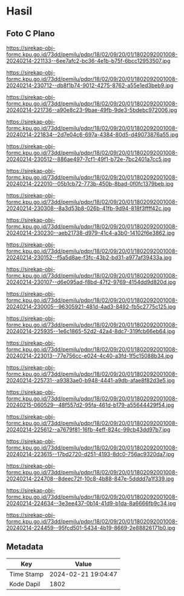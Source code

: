 # Hasil

## Foto C Plano

https://sirekap-obj-formc.kpu.go.id/73dd/pemilu/pdpr/18/02/09/20/01/1802092001008-20240214-221133--6ee7afc2-bc36-4e1b-b75f-6bcc12953507.jpg

https://sirekap-obj-formc.kpu.go.id/73dd/pemilu/pdpr/18/02/09/20/01/1802092001008-20240214-230712--db8f1b74-9012-4275-8762-a55e1ed3beb9.jpg

https://sirekap-obj-formc.kpu.go.id/73dd/pemilu/pdpr/18/02/09/20/01/1802092001008-20240214-221736--a90e8c23-9bae-49fb-9de3-5bdebc972006.jpg

https://sirekap-obj-formc.kpu.go.id/73dd/pemilu/pdpr/18/02/09/20/01/1802092001008-20240214-221834--2d7e04c6-697a-4384-80d5-d49073876a55.jpg

https://sirekap-obj-formc.kpu.go.id/73dd/pemilu/pdpr/18/02/09/20/01/1802092001008-20240214-230512--886ae497-7cf1-49f1-b72e-7bc2401a7cc5.jpg

https://sirekap-obj-formc.kpu.go.id/73dd/pemilu/pdpr/18/02/09/20/01/1802092001008-20240214-222010--05b1cb72-773b-450b-8bad-0f0fc1379beb.jpg

https://sirekap-obj-formc.kpu.go.id/73dd/pemilu/pdpr/18/02/09/20/01/1802092001008-20240214-230308--8a3d53b8-026b-41fb-9d94-818f3ffff42c.jpg

https://sirekap-obj-formc.kpu.go.id/73dd/pemilu/pdpr/18/02/09/20/01/1802092001008-20240214-230230--aeb21738-d979-41c4-a3b0-14102f6e3862.jpg

https://sirekap-obj-formc.kpu.go.id/73dd/pemilu/pdpr/18/02/09/20/01/1802092001008-20240214-230152--f5a5d8ae-f3fc-43b2-bd31-a977af39433a.jpg

https://sirekap-obj-formc.kpu.go.id/73dd/pemilu/pdpr/18/02/09/20/01/1802092001008-20240214-230107--d6e095ad-f8bd-47f2-9769-4154dd9d820d.jpg

https://sirekap-obj-formc.kpu.go.id/73dd/pemilu/pdpr/18/02/09/20/01/1802092001008-20240214-230005--96305921-481d-4ad3-8492-fb5c2775c125.jpg

https://sirekap-obj-formc.kpu.go.id/73dd/pemilu/pdpr/18/02/09/20/01/1802092001008-20240214-225935--1e6c1865-52d2-42a4-8dc7-319fcb66eb64.jpg

https://sirekap-obj-formc.kpu.go.id/73dd/pemilu/pdpr/18/02/09/20/01/1802092001008-20240214-223013--77e756cc-e024-4c40-a3fd-1f5c15088b34.jpg

https://sirekap-obj-formc.kpu.go.id/73dd/pemilu/pdpr/18/02/09/20/01/1802092001008-20240214-225731--a9383ae0-b948-4441-a9db-afae8f82d3e5.jpg

https://sirekap-obj-formc.kpu.go.id/73dd/pemilu/pdpr/18/02/09/20/01/1802092001008-20240215-060529--48f557d2-95fa-461d-b179-a55644429f54.jpg

https://sirekap-obj-formc.kpu.go.id/73dd/pemilu/pdpr/18/02/09/20/01/1802092001008-20240214-225612--a7679f81-16fb-4eff-824c-99cb43dd97b7.jpg

https://sirekap-obj-formc.kpu.go.id/73dd/pemilu/pdpr/18/02/09/20/01/1802092001008-20240214-223615--17bd2720-d251-4193-8dc0-756ac9320da7.jpg

https://sirekap-obj-formc.kpu.go.id/73dd/pemilu/pdpr/18/02/09/20/01/1802092001008-20240214-224708--8deec72f-10c8-4b88-847e-5dddd7a1f339.jpg

https://sirekap-obj-formc.kpu.go.id/73dd/pemilu/pdpr/18/02/09/20/01/1802092001008-20240214-224634--3e3ee437-0b14-41d9-b1da-8a6666fb9c34.jpg

https://sirekap-obj-formc.kpu.go.id/73dd/pemilu/pdpr/18/02/09/20/01/1802092001008-20240214-224459--95fcd501-5434-4b19-8669-2e88826171b0.jpg


## Metadata

| Key        | Value               |
| ---------- | ------------------- |
| Time Stamp | 2024-02-21 19:04:47 |
| Kode Dapil | 1802                |



